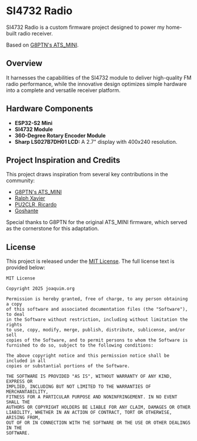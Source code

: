 # SI4732 Radio

SI4732 Radio is a custom firmware project designed to power my home-built radio receiver.

Based on [G8PTN's ATS_MINI](https://github.com/G8PTN/ATS_MINI).

## Overview

It harnesses the capabilities of the SI4732 module to deliver high-quality FM radio performance, while the innovative design optimizes simple hardware into a complete and versatile receiver platform.
## Hardware Components

- **ESP32-S2 Mini**
- **SI4732 Module**
- **360-Degree Rotary Encoder Module**
- **Sharp LS027B7DH01 LCD:** A 2.7" display with 400x240 resolution.

## Project Inspiration and Credits

This project draws inspiration from several key contributions in the community:

- [G8PTN's ATS_MINI](https://github.com/G8PTN/ATS_MINI)
- [Ralph Xavier](https://github.com/ralphxavier/SI4735)
- [PU2CLR, Ricardo](https://github.com/pu2clr/SI4735)
- [Goshante](https://github.com/goshante/ats20_ats_ex)

Special thanks to G8PTN for the original ATS_MINI firmware, which served as the cornerstone for this adaptation.

## License

This project is released under the [MIT License](https://github.com/joaquimorg). The full license text is provided below:

    MIT License

    Copyright 2025 joaquim.org

    Permission is hereby granted, free of charge, to any person obtaining a copy
    of this software and associated documentation files (the "Software"), to deal
    in the Software without restriction, including without limitation the rights
    to use, copy, modify, merge, publish, distribute, sublicense, and/or sell
    copies of the Software, and to permit persons to whom the Software is
    furnished to do so, subject to the following conditions:

    The above copyright notice and this permission notice shall be included in all
    copies or substantial portions of the Software.

    THE SOFTWARE IS PROVIDED "AS IS", WITHOUT WARRANTY OF ANY KIND, EXPRESS OR
    IMPLIED, INCLUDING BUT NOT LIMITED TO THE WARRANTIES OF MERCHANTABILITY,
    FITNESS FOR A PARTICULAR PURPOSE AND NONINFRINGEMENT. IN NO EVENT SHALL THE
    AUTHORS OR COPYRIGHT HOLDERS BE LIABLE FOR ANY CLAIM, DAMAGES OR OTHER
    LIABILITY, WHETHER IN AN ACTION OF CONTRACT, TORT OR OTHERWISE, ARISING FROM,
    OUT OF OR IN CONNECTION WITH THE SOFTWARE OR THE USE OR OTHER DEALINGS IN THE
    SOFTWARE.

